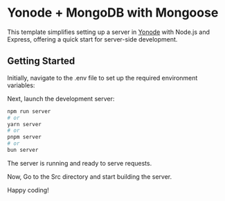 # Yonode + MongoDB with Mongoose

This template simplifies setting up a server in [Yonode](https://yonode.org) with Node.js and Express, offering a quick start for server-side development.

## Getting Started

Initially, navigate to the .env file to set up the required environment variables:

Next, launch the development server:

```bash
npm run server
# or
yarn server
# or
pnpm server
# or
bun server
```
The server is running and ready to serve requests.

Now, Go to the Src directory and start building the server.

Happy coding! 
